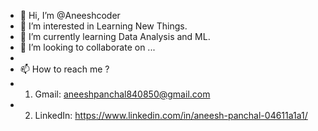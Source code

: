 - 👋 Hi, I’m @Aneeshcoder
- 👀 I’m interested in Learning New Things.
- 🌱 I’m currently learning Data Analysis and ML.
- 💞️ I’m looking to collaborate on ...
-
- 📫 How to reach me ? 
- 1. Gmail: aneeshpanchal840850@gmail.com
- 2. LinkedIn: https://www.linkedin.com/in/aneesh-panchal-04611a1a1/

